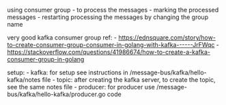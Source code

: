 
using consumer group
    - to process the messages
    - marking the processed messages
    - restarting processing the messages by changing the group name


very good kafka consumer group ref: 
    - https://ednsquare.com/story/how-to-create-consumer-group-consumer-in-golang-with-kafka------JrFWqc
    - https://stackoverflow.com/questions/41986674/how-to-create-a-kafka-consumer-group-in-golang




setup: 
    - kafka: for setup see instructions in /message-bus/kafka/hello-kafka/notes file
    - topic: after creating the kafka server, to create the topic, see the same notes file
    - producer: for producer use /message-bus/kafka/hello-kafka/producer.go code